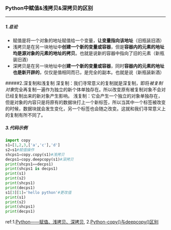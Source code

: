 ### Python中赋值&浅拷贝&深拷贝的区别

***

##### 1.总论
- 赋值是将一个对象的地址赋值给一个变量，**让变量指向该地址**（旧瓶装旧酒）
- 浅拷贝是在另一块地址中**创建一个新的变量或容器**，但是**容器内的元素的地址均是源对象的元素的地址的拷贝**。也就是说新的容器中指向了旧的元素（新瓶装旧酒）
- 深拷贝是在另一块地址中创**建一个新的变量或容器**，同时**容器内的元素的地址也是新开辟的**，仅仅是值相同而已，是完全的副本。也就是说（新瓶装新酒）



#####2.深复制和浅复制
深复制：我们寻常意义的复制就是深复制，即将*被复制对象*完全再复制一遍作为独立的新个体单独存在。所以改变原有被复制对象不会对已经复制出来的新对象产生影响。 
浅复制：它会产生一个独立的对象单独存在，但是对象的内容只是将原有的数据块打上一个新标签，所以当其中一个标签被改变的时候，数据块就会发生变化，另一个标签也会随之改变。这就和我们寻常意义上的复制有所不同了。



##### 3.代码示例
```python
import copy
s1=[1,2,3,['a','c'],'d']
s2=s1#赋值操作
shcps1=copy.copy(s1)#浅拷贝
decps1=copy.deepcopy(s1)#深拷贝
print(shcps1==decps1)
print(shcps1 is decps1)
print(s1)
print(s2)
print(shcps1)
print(decps1)
s1[3][1]='hello python'#更改值
print(s1)
print(s2)
print(shcps1)
print(decps1)
```

ref:1.[Python——赋值、浅拷贝、深拷贝](http://www.cnblogs.com/xulf/p/4320676.html), 2.[Python-copy()与deepcopy()区别](http://blog.csdn.net/qq_32907349/article/details/52190796)